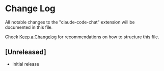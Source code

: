 # Change Log

All notable changes to the "claude-code-chat" extension will be documented in this file.

Check [Keep a Changelog](http://keepachangelog.com/) for recommendations on how to structure this file.

## [Unreleased]

- Initial release